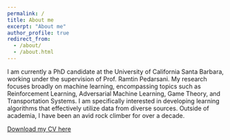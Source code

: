```yaml
---
permalink: /
title: About me
excerpt: "About me"
author_profile: true
redirect_from:
  - /about/
  - /about.html
---
```


I am currently a PhD candidate at the University of California Santa Barbara, working under the supervision of Prof. Ramtin Pedarsani. My research focuses broadly on machine learning, encompassing topics such as Reinforcement Learning, Adversarial Machine Learning, Game Theory, and Transportation Systems. I am specifically interested in developing learning algorithms that effectively utilize data from diverse sources. Outside of academia, I have been an avid rock climber for over a decade.

[Download my CV here](https://markbeliaev.com/files/mark_beliaev_cv.pdf)
